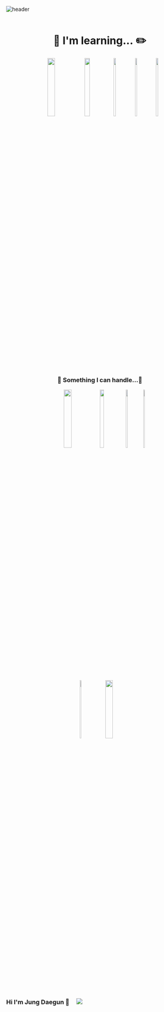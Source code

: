 ![header](https://capsule-render.vercel.app/api?type=waving&&color=timeGradient&text=Jung%20Daegun&fontColor=F6F6F6&section=footer&fontAlignY=70)
</br>
</br>

<div align="center">

  # :notebook_with_decorative_cover:&nbsp;I'm learning...&nbsp;:pencil2:
  <img src = "https://img.shields.io/badge/ Cisco Netacad-1BA0D7?style=flat-square&logo=Cisco&logoColor=white" width="20%" height="20%"/>
  <img src = "https://img.shields.io/badge/ C language-A8B9CC?style=flat-square&logo=C&logoColor=white" width="17%" height="20%"/>
  <img src = "https://img.shields.io/badge/ C ++-00599C?style=flat-square&logo=C%2B%2B&logoColor=white" width="11%" height="20%"/>
  <img src = "https://img.shields.io/badge/ Java-007396?style=flat-square&logo=Java&logoColor=white" width="10%" height="20%"/>
  <img src = "https://img.shields.io/badge/ Linux-FCC624?style=flat-square&logo=Linux&logoColor=white" width="11%" height="20%"/>
  
  
</div>
</br>
</br>
</br>

<div align="center">
  
### :wrench: Something I can handle...:wrench:
<img src = "https://img.shields.io/badge/Synology DiskStation-B5B5B6?style=flat-square&logo=Synology&logoColor=white" width="20%" height="20%"/>
  <img src = "https://img.shields.io/badge/Synology DSM-B5B5B6?style=flat-square&logo=Synology&logoColor=white" width="15%" height="20%"/>
  <img src = "https://img.shields.io/badge/VMware-607078?style=flat-square&logo=VMware&logoColor=white" width="10%" height="20%"/>
  <img src = "https://img.shields.io/badge/ Kali-557C94?style=flat-square&logo=Kali Linux&logoColor=white" width="7%" height="20%"/> </br>
  <img src = "https://img.shields.io/badge/ GitHub-181717?style=flat-square&logo=GitHub&logoColor=white" width="9%" height="20%"/>
  <img src = "https://img.shields.io/badge/ Blackberry Workspace-000000?style=flat-square&logo=Blackberry&logoColor=white" width="20%" height="20%"/>
  
</div>
</br>
</br>
</br>





### Hi I'm Jung Daegun 👋&nbsp;&nbsp;&nbsp;&nbsp; <a href="mailto:hgy31337@naver.com"><img src="https://img.shields.io/badge/Mail-03C75A?style=flat-square&logo=Naver&logoColor=white"/>
</br>
</br>

